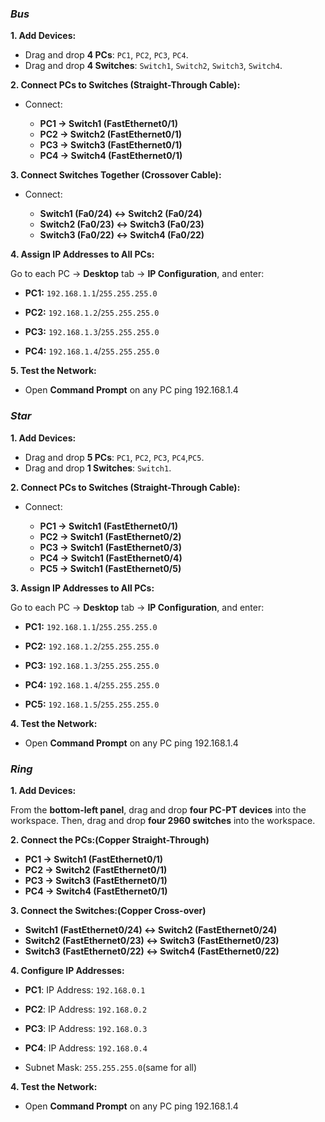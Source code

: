 ### ***Bus***

**1. Add Devices:**

* Drag and drop **4 PCs**: `PC1`, `PC2`, `PC3`, `PC4`.
* Drag and drop **4 Switches**: `Switch1`, `Switch2`, `Switch3`, `Switch4`.

**2. Connect PCs to Switches (Straight-Through Cable):**

* Connect:

  * **PC1 → Switch1 (FastEthernet0/1)**
  * **PC2 → Switch2 (FastEthernet0/1)**
  * **PC3 → Switch3 (FastEthernet0/1)**
  * **PC4 → Switch4 (FastEthernet0/1)**

**3. Connect Switches Together (Crossover Cable):**

* Connect:

  * **Switch1 (Fa0/24) ↔ Switch2 (Fa0/24)**
  * **Switch2 (Fa0/23) ↔ Switch3 (Fa0/23)**
  * **Switch3 (Fa0/22) ↔ Switch4 (Fa0/22)**

**4. Assign IP Addresses to All PCs:**

Go to each PC → **Desktop** tab → **IP Configuration**, and enter:

* **PC1:** `192.168.1.1`/`255.255.255.0`

* **PC2:**
`192.168.1.2`/`255.255.255.0`

* **PC3:**
`192.168.1.3`/`255.255.255.0`

* **PC4:**
`192.168.1.4`/`255.255.255.0`

**5. Test the Network:**

* Open **Command Prompt** on any PC
  ping 192.168.1.4

### ***Star***

**1. Add Devices:**

* Drag and drop **5 PCs**: `PC1`, `PC2`, `PC3`, `PC4`,`PC5`.
* Drag and drop **1 Switches**: `Switch1`.

**2. Connect PCs to Switches (Straight-Through Cable):**

* Connect:

  * **PC1 → Switch1 (FastEthernet0/1)**
  * **PC2 → Switch1 (FastEthernet0/2)**
  * **PC3 → Switch1 (FastEthernet0/3)**
  * **PC4 → Switch1 (FastEthernet0/4)**
  * **PC5 → Switch1 (FastEthernet0/5)**

**3. Assign IP Addresses to All PCs:**

Go to each PC → **Desktop** tab → **IP Configuration**, and enter:

* **PC1:** `192.168.1.1`/`255.255.255.0`

* **PC2:**
`192.168.1.2`/`255.255.255.0`

* **PC3:**
`192.168.1.3`/`255.255.255.0`

* **PC4:**
`192.168.1.4`/`255.255.255.0`

* **PC5:**
`192.168.1.5`/`255.255.255.0`

**4. Test the Network:**

* Open **Command Prompt** on any PC
  ping 192.168.1.4

### ***Ring***

**1. Add Devices:**

From the **bottom-left panel**, drag and drop **four PC-PT devices** into the workspace.
Then, drag and drop **four 2960 switches** into the workspace.

**2. Connect the PCs:(Copper Straight-Through)**

  * **PC1 → Switch1 (FastEthernet0/1)**
  * **PC2 → Switch2 (FastEthernet0/1)**
  * **PC3 → Switch3 (FastEthernet0/1)**
  * **PC4 → Switch4 (FastEthernet0/1)**

**3. Connect the Switches:(Copper Cross-over)**

  * **Switch1 (FastEthernet0/24) ↔ Switch2 (FastEthernet0/24)**
  * **Switch2 (FastEthernet0/23) ↔ Switch3 (FastEthernet0/23)**
  * **Switch3 (FastEthernet0/22) ↔ Switch4 (FastEthernet0/22)**

**4. Configure IP Addresses:**

* **PC1**: IP Address: `192.168.0.1`

* **PC2**: IP Address: `192.168.0.2`

* **PC3**: IP Address: `192.168.0.3`

* **PC4**: IP Address: `192.168.0.4`

* Subnet Mask: `255.255.255.0`(same for all)

**4. Test the Network:**

* Open **Command Prompt** on any PC
  ping 192.168.1.4
